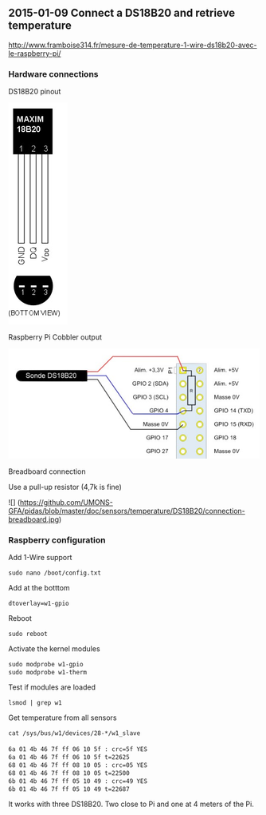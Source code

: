 ## 2015-01-09 Connect a DS18B20 and retrieve temperature
http://www.framboise314.fr/mesure-de-temperature-1-wire-ds18b20-avec-le-raspberry-pi/

### Hardware connections

DS18B20 pinout

![](https://github.com/UMONS-GFA/pidas/blob/master/doc/sensors/temperature/DS18B20/DS18B20-pinout.jpg)

Raspberry Pi Cobbler output

![](https://github.com/UMONS-GFA/pidas/blob/master/doc/sensors/temperature/DS18B20/schema_connexion.jpg)

Breadboard connection

Use a pull-up resistor (4,7k is fine)  

![] (https://github.com/UMONS-GFA/pidas/blob/master/doc/sensors/temperature/DS18B20/connection-breadboard.jpg)

### Raspberry configuration

Add 1-Wire support

    sudo nano /boot/config.txt

Add at the botttom 

    dtoverlay=w1-gpio
    
Reboot

    sudo reboot
    
Activate the kernel modules
```
sudo modprobe w1-gpio
sudo modprobe w1-therm
```

Test if modules are loaded
``` 
lsmod | grep w1 
```
Get temperature from all sensors
```
cat /sys/bus/w1/devices/28-*/w1_slave

6a 01 4b 46 7f ff 06 10 5f : crc=5f YES
6a 01 4b 46 7f ff 06 10 5f t=22625
68 01 4b 46 7f ff 08 10 05 : crc=05 YES
68 01 4b 46 7f ff 08 10 05 t=22500
6b 01 4b 46 7f ff 05 10 49 : crc=49 YES
6b 01 4b 46 7f ff 05 10 49 t=22687
```



It works with three DS18B20. Two close to Pi and one at 4 meters of the Pi.


